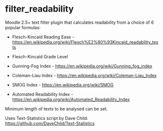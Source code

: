 filter_readability
==================

Moodle 2.5+ text filter plugin that calculates readability from a choice of 6 popular formulas:

* Flesch-Kincaid Reading Ease - https://en.wikipedia.org/wiki/Flesch%E2%80%93Kincaid_readability_tests

* Flesch-Kincaid Grade Level

* Gunning-Fog Index - https://en.wikipedia.org/wiki/Gunning_fog_index

* Coleman-Liau Index - https://en.wikipedia.org/wiki/Coleman-Liau_Index

* SMOG Index - https://en.wikipedia.org/wiki/SMOG

* Automated Readability Index - https://en.wikipedia.org/wiki/Automated_Readability_Index

Minimum length of texts to be analysed can be set.

Uses Text-Statistics script by Dave Child: https://github.com/DaveChild/Text-Statistics
